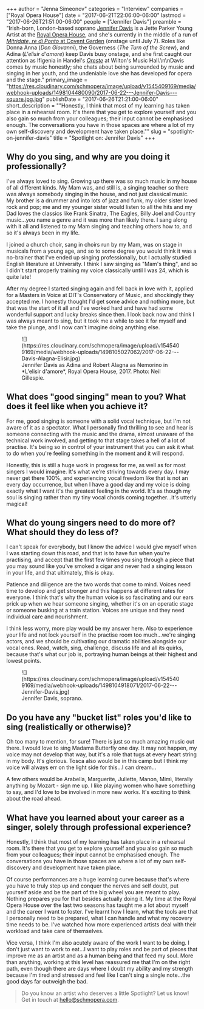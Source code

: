 +++
author = "Jenna Simeonov"
categories = "Interview"
companies = ["Royal Opera House"]
date = "2017-06-21T22:06:00-06:00"
lastmod = "2017-06-26T21:51:00-06:00"
people = ["Jennifer Davis"]
preamble = "Irish-born, London-based soprano [Jennifer Davis](/scene/people/jennifer-davis/) is a Jette Parker Young Artist at the [Royal Opera House](/scene/people/royal-opera-house/), and she's currently in the middle of a run of [*Mitridate, re di Ponto* at Covent Garden](http://www.roh.org.uk/productions/mitridate-re-di-ponto-by-graham-vick) (onstage until July 7). Roles like Donna Anna (*Don Giovanni*), the Governess (*The Turn of the Screw*), and Adina (*L'elisir d'amore*) keep Davis busy onstage, and she first caught our attention as Ifigenia in Handel's [*Oreste*](/in-review-the-jette-parker-young-artists-present-oreste/) at Wilton's Music Hall.\n\nDavis comes by music honestly; she chats about being surrounded by music and singing in her youth, and the undeniable love she has developed for opera and the stage."
primary_image = "https://res.cloudinary.com/schmopera/image/upload/v1545409169/media/webhook-uploads/1498104480090/2017-06-22---Jennifer-Davis---square.jpg.jpg"
publishDate = "2017-06-26T21:21:00-06:00"
short_description = "&quot;Honestly, I think that most of my learning has taken place in a rehearsal room. It&#039;s there that you get to explore yourself and you also gain so much from your colleagues; their input cannot be emphasised enough. The conversations you have in those spaces are where a lot of my own self-discovery and development have taken place.&quot;"
slug = "spotlight-on-jennifer-davis"
title = "Spotlight on: Jennifer Davis"
+++

## Why do you sing, and why are you doing it professionally?

I've always loved to sing. Growing up there was so much music in my house of all different kinds. My Mam was, and still is, a singing teacher so there was always somebody singing in the house, and not just classical music. My brother is a drummer and into lots of jazz and funk, my older sister loved rock and pop; me and my younger sister would listen to all the hits and my Dad loves the classics like Frank Sinatra, The Eagles, Billy Joel and Country music...you name a genre and it was more than likely there. I sang along with it all and listened to my Mam singing and teaching others how to, and so it's always been in my life. 

I joined a church choir, sang in choirs run by my Mam, was on stage in musicals from a young age, and so to some degree you would think it was a no-brainer that I've ended up singing professionally, but I actually studied English literature at University. I think I saw singing as "Mam's thing", and so I didn't start properly training my voice classically until I was 24, which is quite late! 

After my degree I started singing again and fell back in love with it, applied for a Masters in Voice at DIT's Conservatory of Music, and shockingly they accepted me. I honestly thought I'd get some advice and nothing more, but that was the start of it all and I've worked hard and have had some wonderful support and lucky breaks since then. I look back now and think I was always meant to sing, but it took me a while to see it for myself and take the plunge, and I now can't imagine doing anything else. 

<figure data-type="image">
![](https://res.cloudinary.com/schmopera/image/upload/v1545409169/media/webhook-uploads/1498105027062/2017-06-22---Davis-Alagna-Elisir.jpg)
<figcaption>Jennifer Davis as Adina and Robert Alagna as Nemorino in *L'elisir d'amore*, Royal Opera House, 2017. Photo: Neil Gillespie.</figcaption>
</figure>

## What does "good singing" mean to you? What does it feel like when you achieve it?

For me, good singing is someone with a solid vocal technique, but I'm not aware of it as a spectator. What I personally find thrilling to see and hear is someone connecting  with the music and the drama, almost unaware of the technical work involved, and getting to that stage takes a hell of a lot of practise. It's being so in control of your instrument that you can ask it what to do when you're feeling something in the moment and it will respond. 

Honestly, this is still a huge work in progress for me, as well as for most singers I would imagine. It's what we're striving towards every day. I may never get there 100%, and experiencing vocal freedom like that is not an every day occurrence, but when I have a good day and my voice is doing exactly what I want it's the greatest feeling in the world. It's as though my soul is singing rather than my tiny vocal chords coming together...it's utterly magical! 

## What do young singers need to do more of? What should they do less of?

I can't speak for everybody, but I know the advice I would give myself when I was starting down this road, and that is to have fun when you're practising, and accept that the first few times you sing through a piece that you may sound like you've smoked a cigar and never had a singing lesson in your life, and that ultimately, this is okay. 

Patience and diligence are the two words that come to mind. Voices need time to develop and get stronger and this happens at different rates for everyone. I think that's why the human voice is so fascinating and our ears prick up when we hear someone singing, whether it's on an operatic stage or someone busking at a train station. Voices are unique and they need individual care and nourishment. 

I think less worry, more play would be my answer here. Also to experience your life and not lock yourself in the practise room too much...we're singing actors, and we should be cultivating our dramatic abilities alongside our vocal ones. Read, watch, sing, challenge, discuss life and all its quirks, because that's what our job is, portraying human beings at their highest and lowest points. 

<figure data-type="image">
![](https://res.cloudinary.com/schmopera/image/upload/v1545409169/media/webhook-uploads/1498104918071/2017-06-22---Jennifer-Davis.jpg)<figcaption>Jennifer Davis, soprano.</figcaption>
</figure>

## Do you have any "bucket list" roles you'd like to sing (realistically or otherwise)?

Oh too many to mention, for sure! There is just so much amazing music out there. I would love to sing Madama Butterfly one day. It may not happen, my voice may not develop that way, but it's a role that tugs at every heart string in my body. It's glorious. Tosca also would be in this camp but I think my voice will always err on the light side for this...I can dream...

A few others would be Arabella, Marguerite, Juliette, Manon, Mimì, literally anything by Mozart - sign me up. I like playing women who have something to say, and I'd love to be involved in more new works. It's exciting to think about the road ahead. 

## What have you learned about your career as a singer, solely through professional experience?

Honestly, I think that most of my learning has taken place in a rehearsal room. It's there that you get to explore yourself and you also gain so much from your colleagues; their input cannot be emphasised enough. The conversations you have in those spaces are where a lot of my own self-discovery and development have taken place. 

Of course performances are a huge learning curve because that's where you have to truly step up and conquer the nerves and self doubt, put yourself aside and be the part of the big wheel you are meant to play. Nothing prepares you for that besides actually doing it. My time at the Royal Opera House over the last two seasons has taught me a lot about myself and the career I want to foster. I've learnt how I learn, what the tools are that I personally need to be prepared, what I can handle and what my recovery time needs to be. I've watched how more experienced artists deal with their workload and take care of themselves. 

Vice versa, I think I'm also acutely aware of the work I want to be doing. I don't just want to work to eat…I want to play roles and be part of pieces that improve me as an artist and as a human being and that feed my soul. More than anything, working at this level has reassured me that I'm on the right path, even though there are days where I doubt my ability and my strength because I'm tired and stressed and feel like I can't sing a single note…the good days far outweigh the bad. 

>Do you know an artist who deserves a little Spotlight? Let us know! Get in touch at [hello@schmopera.com](mailto:hello@schmopera.com).
